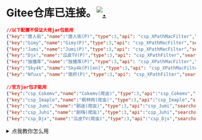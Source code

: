 # Gitee仓库已连接。[![.](https://github.com/Tangsan99999/tv/actions/workflows/Auto-Sync.yml/badge.svg)](https://gitee.com/tangsan99999/cat) 
```json
//以下配置不保证大佬jar包能用
{"key":"唐人街","name":"唐人街(P)","type":3,"api": "csp_XPathMacFilter","searchable":1,"quickSearch":1,"filterable":1,"ext": "https://cdn.jsdelivr.net/gh/Tangsan99999/cat@main/rewrite/xpath/Renjie.json"},
{"key":"Gimy","name":"Gimy(P)","type":3,"api": "csp_XPathMacFilter","searchable":1,"quickSearch":1,"filterable":1,"ext": "https://cdn.jsdelivr.net/gh/Tangsan99999/cat@main/rewrite/xpath/Gimy.json"},
{"key":"Jumi","name":"Jumi(P)","type":3,"api": "csp_XPathMacFilter","searchable":1,"quickSearch":1,"filterable":1,"ext": "https://cdn.jsdelivr.net/gh/Tangsan99999/cat@main/rewrite/xpath/Jumi.json"},
{"key":"Djx","name":"瓜皮TV(P)","type":3,"api": "csp_XPathFilter","searchable":1,"quickSearch":1,"filterable":1,"ext": "https://cdn.jsdelivr.net/gh/Tangsan99999/cat@main/rewrite/xpath/Djx.json"},
{"key":"独播库","name":"独播库(P)","type":3,"api": "csp_XPathMacFilter","searchable":1,"quickSearch":1,"filterable":1,"ext": "https://cdn.jsdelivr.net/gh/Tangsan99999/cat@main/rewrite/xpath/Duboku.json"},
{"key":"Sky4k","name":"Sky4k(P)[en]","type":3,"api": "csp_XPathMacFilter","searchable":1,"quickSearch":1,"filterable":1,"ext": "https://cdn.jsdelivr.net/gh/Tangsan99999/cat@main/rewrite/xpath/Sky4k.json"},
{"key":"Nfuxs","name":"南府(P)","type":3,"api": "csp_XPathFilter","searchable":1,"quickSearch":1,"filterable":1,"ext": "https://cdn.jsdelivr.net/gh/Tangsan99999/cat@main/rewrite/xpath/Nfuxs.json"},

//官方jar包才能用
{"key":"csp_Cokemv","name":"Cokemv(爬虫)","type":3,"api":"csp_Cokemv","searchable":1,"quickSearch":0,"filterable":1},
{"key":"csp_Imaple","name":"枫林网(爬虫)","type":3,"api":"csp_Imaple","searchable":1,"quickSearch":0,"filterable":1},
{"key":"csp_Jumi","name":"剧迷(爬虫)","type":3,"api":"csp_Jumi","searchable":1,"quickSearch":0,"filterable":1},
{"key":"csp_Juhi","name":"剧嗨(爬虫)","type":3,"api":"csp_Juhi","searchable":1,"quickSearch":0,"filterable":1},
{"key":"csp_Djx","name":"瓜皮TV(爬虫)","type":3,"api":"csp_Djx","searchable":1,"quickSearch":0,"filterable": 1},

```



<details>
<summary>点我教你怎么用</summary>

### 官方配置编辑器
```
https://catvod.github.io/CatVodTVJsonEditor/
```
### 打开APP > 设置 > 当前配置接口 (填上配置接口链接) 如图下:
![.](/img/Tutoria2l.png)

![.](/img/Tutorial.png)

点击确定，然后返回即可。
---

# 非官方网站，若有错误，自行解决。再见！！！
![.](/img/bye-cry.gif)
</details>

